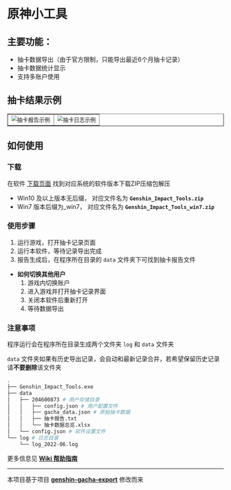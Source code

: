# 原神小工具

## 主要功能：
- 抽卡数据导出（由于官方限制，只能导出最近6个月抽卡记录）
- 抽卡数据统计显示
- 支持多账户使用

## 抽卡结果示例

<table border="1">
    <tr>
        <td><img src="https://raw.githubusercontent.com/wiki/dantkv/Genshin-Impact-Tools/resource/gacha_report.png" alt="抽卡报告示例" style="zoom:80%;"></td>
        <td><img src="https://raw.githubusercontent.com/wiki/dantkv/Genshin-Impact-Tools/resource/gacha_log.png" alt="抽卡日志示例" style="zoom:80%;"></td>
    </tr>
</table>

## 如何使用

### 下载

在软件 [下载页面][3] 找到对应系统的软件版本下载ZIP压缩包解压
- Win10 及以上版本无后缀， 对应文件名为 **`Genshin_Impact_Tools.zip`**
- Win7 版本后缀为_win7， 对应文件名为 **`Genshin_Impact_Tools_win7.zip`**

### 使用步骤

1. 运行游戏，打开抽卡记录页面
2. 运行本软件，等待记录导出完成
3. 报告生成后，在程序所在目录的 `data` 文件夹下可找到抽卡报告文件

- **如何切换其他用户**
  1. 游戏内切换账户
  2. 进入游戏并打开抽卡记录界面
  3. 关闭本软件后重新打开
  4. 等待数据导出


### 注意事项
程序运行会在程序所在目录生成两个文件夹 `log` 和 `data` 文件夹

`data` 文件夹如果有历史导出记录，会自动和最新记录合并，若希望保留历史记录请**不要删除**该文件夹

```sh
.
├── Genshin_Impact_Tools.exe
├── data
│   ├── 204600873 # 用户存储目录
│   │   ├── config.json # 用户配置文件
│   │   ├── gacha_data.json # 原始抽卡数据
│   │   ├── 抽卡报告.txt
│   │   └── 抽卡数据总览.xlsx
│   └── config.json # 软件设置文件
└── log # 日志目录
    └── log_2022-06.log
```

更多信息见 [**Wiki 帮助指南**][2]

---

本项目基于项目 **[genshin-gacha-export][1]** 修改而来


[1]:https://github.com/sunfkny/genshin-gacha-export
[2]:https://github.com/dantkv/Genshin-Impact-Tools/wiki
[3]:https://github.com/dantkv/Genshin-Impact-Tools/releases/latest